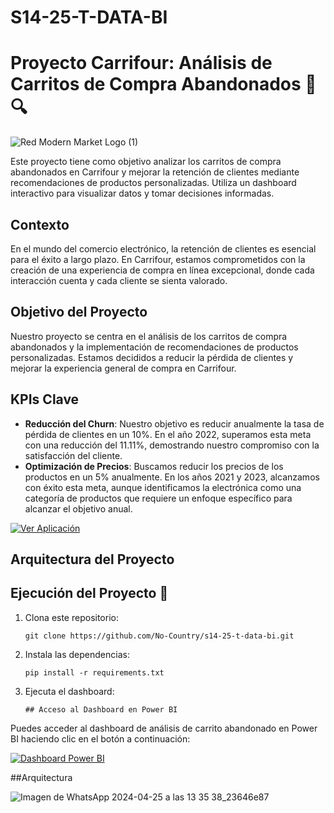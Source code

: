 # S14-25-T-DATA-BI

# Proyecto Carrifour: Análisis de Carritos de Compra Abandonados 🛒🔍

![Red Modern Market Logo (1)](https://github.com/No-Country/s14-25-t-data-bi/assets/138166529/d9198988-8ff9-4edc-8448-b3a73d94f259)


Este proyecto tiene como objetivo analizar los carritos de compra abandonados en Carrifour y mejorar la retención de clientes mediante recomendaciones de productos personalizadas. Utiliza un dashboard interactivo para visualizar datos y tomar decisiones informadas.

## Contexto
En el mundo del comercio electrónico, la retención de clientes es esencial para el éxito a largo plazo. En Carrifour, estamos comprometidos con la creación de una experiencia de compra en línea excepcional, donde cada interacción cuenta y cada cliente se sienta valorado.

## Objetivo del Proyecto
Nuestro proyecto se centra en el análisis de los carritos de compra abandonados y la implementación de recomendaciones de productos personalizadas. Estamos decididos a reducir la pérdida de clientes y mejorar la experiencia general de compra en Carrifour.

## KPIs Clave
- **Reducción del Churn**: Nuestro objetivo es reducir anualmente la tasa de pérdida de clientes en un 10%. En el año 2022, superamos esta meta con una reducción del 11.11%, demostrando nuestro compromiso con la satisfacción del cliente.
- **Optimización de Precios**: Buscamos reducir los precios de los productos en un 5% anualmente. En los años 2021 y 2023, alcanzamos con éxito esta meta, aunque identificamos la electrónica como una categoría de productos que requiere un enfoque específico para alcanzar el objetivo anual.

[![Ver Aplicación](https://img.shields.io/badge/Ver%20Aplicaci%C3%B3n-Visitar-brightgreen?style=for-the-badge)](https://carrifour.mydurable.com/es?pt=NjYyN2ZhYzQ1ZmY3ODk4ODFjOTI3YjM1OjE3MTQwMjU5NzQuMTc6cHJldmlldw==)

## Arquitectura del Proyecto

## Ejecución del Proyecto 🚀
1. Clona este repositorio:
   ```
   git clone https://github.com/No-Country/s14-25-t-data-bi.git
   ```
2. Instala las dependencias:
   ```
   pip install -r requirements.txt
   ```
3. Ejecuta el dashboard:
   ```
   ## Acceso al Dashboard en Power BI

Puedes acceder al dashboard de análisis de carrito abandonado en Power BI haciendo clic en el botón a continuación:

[![Dashboard Power BI](https://img.shields.io/badge/Power%20BI-Dashboard-blue?style=for-the-badge&logo=power-bi&logoColor=white)](s14-25-t-data-bi/Dashboard/ANALISIS%20DE%20CARRITO%20ABANDONADO.pbix)

##Arquitectura

![Imagen de WhatsApp 2024-04-25 a las 13 35 38_23646e87](https://github.com/No-Country/s14-25-t-data-bi/assets/138166529/29a0d154-4206-4199-bf75-e111601680f6)

